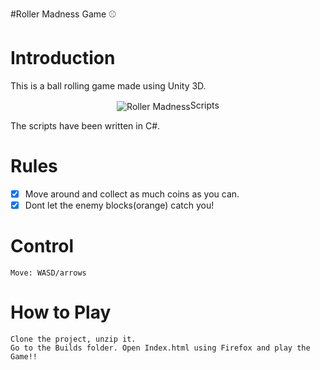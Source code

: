#Roller Madness Game :baseball:
# Introduction
This is a ball rolling game made using Unity 3D.
 <p align="center">
  <img align="center" alt="Roller Madness" src="https://github.com/sneha-nitdgp/Roller-Madness/blob/master/Images/Capture5.png />
</p>


# Scripts
The scripts have been written in C#.

# Rules
   - [x] Move around and collect as much coins as you can.
   - [x] Dont let the enemy blocks(orange) catch you!

# Control
    Move: WASD/arrows
  
    
# How to Play
    Clone the project, unzip it.
    Go to the Builds folder. Open Index.html using Firefox and play the Game!!
    
 
